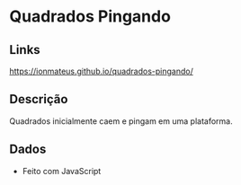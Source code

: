 # Quadrados Pingando

## Links
https://ionmateus.github.io/quadrados-pingando/

## Descrição
<p>Quadrados inicialmente caem e pingam em uma plataforma.</p>

## Dados
* Feito com JavaScript
